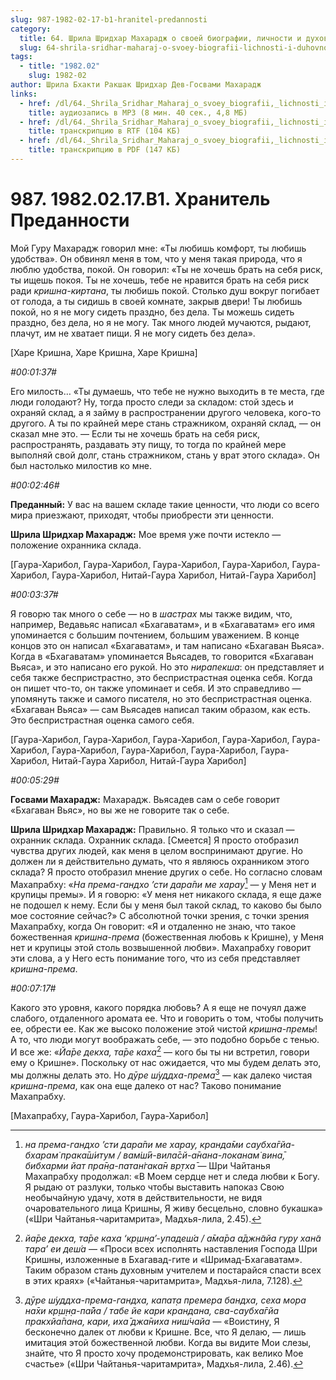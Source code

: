 ```yaml
---
slug: 987-1982-02-17-b1-hranitel-predannosti
category:
  title: 64. Шрила Шридхар Махарадж о своей биографии, личности и духовном опыте
  slug: 64-shrila-sridhar-maharaj-o-svoey-biografii-lichnosti-i-duhovnom-opyte
tags:
  - title: "1982.02"
    slug: 1982-02
author: Шрила Бхакти Ракшак Шридхар Дев-Госвами Махарадж
links:
  - href: /dl/64._Shrila_Sridhar_Maharaj_o_svoey_biografii,_lichnosti_i_duhovnom_opyte/987_1982.02.17.B1_SridharMj_Hranitel_predannosti.mp3
    title: аудиозапись в MP3 (8 мин. 40 сек., 4,8 МБ)
  - href: /dl/64._Shrila_Sridhar_Maharaj_o_svoey_biografii,_lichnosti_i_duhovnom_opyte/987_1982.02.17.B1_SridharMj_Hranitel_predannosti.rtf
    title: транскрипцию в RTF (104 КБ)
  - href: /dl/64._Shrila_Sridhar_Maharaj_o_svoey_biografii,_lichnosti_i_duhovnom_opyte/987_1982.02.17.B1_SridharMj_Hranitel_predannosti.pdf
    title: транскрипцию в PDF (147 КБ)
---
```


# 987. 1982.02.17.B1. Хранитель Преданности

Мой Гуру Махарадж говорил мне: «Ты любишь комфорт, ты любишь удобства». Он обвинял меня в том, что у меня такая природа, что я люблю удобства, покой. Он говорил: «Ты не хочешь брать на себя риск, ты ищешь покоя. Ты не хочешь, тебе не нравится брать на себя риск ради *кришна-киртана*, ты любишь покой. Столько душ вокруг погибает от голода, а ты сидишь в своей комнате, закрыв двери! Ты любишь покой, но я не могу сидеть праздно, без дела. Ты можешь сидеть праздно, без дела, но я не могу. Так много людей мучаются, рыдают, плачут, им не хватает пищи. Я не могу сидеть без дела».

[Харе Кришна, Харе Кришна, Харе Кришна]

*#00:01:37#*

Его милость… «Ты думаешь, что тебе не нужно выходить в те места, где люди голодают? Ну, тогда просто следи за складом: стой здесь и охраняй склад, а я займу в распространении другого человека, кого-то другого. А ты по крайней мере стань стражником, охраняй склад, — он сказал мне это. — Если ты не хочешь брать на себя риск, распространять, раздавать эту пищу, то тогда по крайней мере выполняй свой долг, стань стражником, стань у врат этого склада». Он был настолько милостив ко мне.

*#00:02:46#*

**Преданный:** У вас на вашем складе такие ценности, что люди со всего мира приезжают, приходят, чтобы приобрести эти ценности.

**Шрила Шридхар Махарадж:** Мое время уже почти истекло — положение охранника склада.

[Гаура-Харибол, Гаура-Харибол, Гаура-Харибол, Гаура-Харибол, Гаура-Харибол, Гаура-Харибол, Нитай-Гаура Харибол, Нитай-Гаура Харибол]

*#00:03:37#*

Я говорю так много о себе — но в *шастрах* мы также видим, что, например, Ведавьяс написал «Бхагаватам», и в «Бхагаватам» его имя упоминается с большим почтением, большим уважением. В конце концов это он написал «Бхагаватам», и там написано «Бхагаван Вьяса». Когда в «Бхагаватам» упоминается Вьясадев, то говорится «Бхагаван Вьяса», и это написано его рукой. Но это *нирапекша*: он представляет и себя также беспристрастно, это беспристрастная оценка себя. Когда он пишет что-то, он также упоминает и себя. И это справедливо — упомянуть также и самого писателя, но это беспристрастная оценка. «Бхагаван Вьяса» — сам Вьясадев написал таким образом, как есть. Это беспристрастная оценка самого себя.

[Гаура-Харибол, Гаура-Харибол, Гаура-Харибол, Гаура-Харибол, Гаура-Харибол, Гаура-Харибол, Гаура-Харибол, Гаура-Харибол, Гаура-Харибол, Нитай-Гаура Харибол, Нитай-Гаура Харибол]

*#00:05:29#*

**Госвами Махарадж:** Махарадж. Вьясадев сам о себе говорит «Бхагаван Вьяс», но вы же не говорите так о себе.

**Шрила Шридхар Махарадж:** Правильно. Я только что и сказал — охранник склада. Охранник склада. [Смеется] Я просто отобразил чувства других людей, как меня в целом воспринимают другие. Но должен ли я действительно думать, что я являюсь охранником этого склада? Я просто отобразил мнение других о себе. Но согласно словам Махапрабху: «*На према-гандхо ’сти дара̄пи ме харау*[^_ftn1] — у Меня нет и крупицы премы». И я говорю: «У меня нет никакого склада, я еще даже не подошел к нему. Если бы у меня был такой склад, то каково бы было мое состояние сейчас?» С абсолютной точки зрения, с точки зрения Махапрабху, когда Он говорит: «Я и отдаленно не знаю, что такое божественная *кришна-према* (божественная любовь к Кришне), у Меня нет и крупицы этой столь возвышенной любви». Махапрабху говорит эти слова, а у Него есть понимание того, что из себя представляет *кришна-према*.

*#00:07:17#*

Какого это уровня, какого порядка любовь? А я еще не почуял даже слабого, отдаленного аромата ее. Что и говорить о том, чтобы получить ее, обрести ее. Как же высоко положение этой чистой *кришна-премы*! А то, что люди могут воображать себе, — это подобно борьбе с тенью. И все же: «*Йа̄ре декха, та̄ре каха*[^_ftn2] — кого бы ты ни встретил, говори ему о Кришне». Поскольку от нас ожидается, что мы будем делать это, мы должны делать это. Но *дӯре ш́уддха-према*[^_ftn3] — как далеко чистая *кришна-према*, как она еще далеко от нас? Таково понимание Махапрабху.

[Махапрабху, Гаура-Харибол, Гаура-Харибол]



[^_ftn1]: *на према-гандхо ’сти дара̄пи ме харау, кранда̄ми саубха̄гйа-бхарам̇ прака̄ш́итум / вам̇ш́ӣ-вила̄сй-а̄нана-локанам̇ вина̄, бибхарми йат пра̄н̣а-патан̇гака̄н вр̣тха̄* — Шри Чайтанья Махапрабху продолжал: «В Моем сердце нет и следа любви к Богу. Я рыдаю от разлуки, только чтобы выставить напоказ Свою необычайную удачу, хотя в действительности, не видя очаровательного лица Кришны, Я живу бесцельно, словно букашка» («Шри Чайтанья-чаритамрита», Мадхья-лила, 2.45).

[^_ftn2]: *йа̄ре декха, та̄ре каха ‘кр̣шн̣а’-упадеш́а / а̄ма̄ра а̄джн̃айа гуру хан̃а тара’ еи деш́а* — «Проси всех исполнять наставления Господа Шри Кришны, изложенные в Бхагавад-гите и «Шримад-Бхагаватам». Таким образом стань духовным учителем и постарайся спасти всех в этих краях» («Чайтанья-чаритамрита», Мадхья-лила, 7.128).

[^_ftn3]: *дӯре ш́уддха-према-гандха, капат̣а премера бандха, сеха мора на̄хи кр̣ш̣н̣а-па̄йа / табе йе кари крандана, сва-саубха̄гйа пракхйа̄пана, кари, иха̄ джа̄ниха ниш́чайа* — «Воистину, Я бесконечно далек от любви к Кришне. Все, что Я делаю, — лишь имитация этой божественной любви. Когда вы видите Мои слезы, знайте, что Я просто хочу продемонстрировать, как велико Мое счастье» («Шри Чайтанья-чаритамрита», Мадхья-лила, 2.46).

